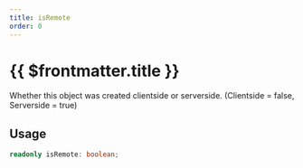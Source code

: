 ```yaml
---
title: isRemote
order: 0
---
```


# {{ $frontmatter.title }}

Whether this object was created clientside or serverside. (Clientside = false, Serverside = true) 

## Usage

```ts
readonly isRemote: boolean;
```
